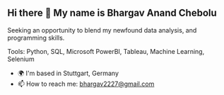## Hi there 👋 My name is Bhargav Anand Chebolu

Seeking an opportunity to blend my newfound data analysis, and programming skills.

Tools: Python, SQL, Microsoft PowerBI, Tableau, Machine Learning, Selenium

- 🌍  I'm based in Stuttgart, Germany
- 📫  How to reach me: bhargav2227@gmail.com



<!--
**bhargavchebolu/bhargavchebolu** is a ✨ _special_ ✨ repository because its `README.md` (this file) appears on your GitHub profile.

Here are some ideas to get you started:

- 🔭 I’m currently working on ...
- 🌱 I’m currently learning ...
- 👯 I’m looking to collaborate on ...
- 🤔 I’m looking for help with ...
- 💬 Ask me about ...
- 📫 How to reach me: ...
- 😄 Pronouns: ...
- ⚡ Fun fact: ...
-->
